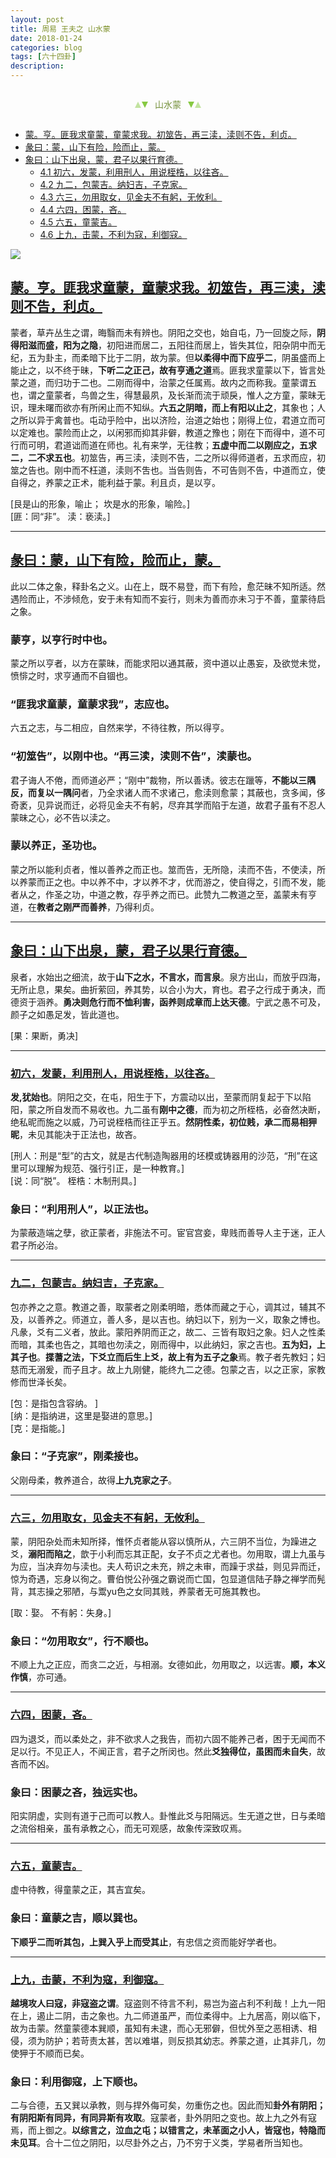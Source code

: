```yaml
---
layout: post
title: 周易 王夫之 山水蒙
date: 2018-01-24
categories: blog
tags: [六十四卦]
description: 
---
```


<span id = "jump"></span>


<section style="margin: 0px auto; text-align: center;">
    <section class="xhr" style="width: 0px; height: 0px; border-left: 5px solid transparent; border-right: 5px solid transparent; border-bottom: 10px solid rgb(135, 201, 67); display: inline-block; opacity: 0.5; border-top-color: rgb(135, 201, 67);"></section>
    <section class="xhr" style="width: 0px; height: 0px; border-left: 5px solid transparent; border-right: 5px solid transparent; border-top: 10px solid rgb(135, 201, 67); display: inline-block; margin-left: -3px; border-bottom-color: rgb(135, 201, 67);"></section>
    <section style="
margin-left: 0.5em;
display: inline-block;">
        <p>
            <span style="color: rgb(118, 146, 60);">山水蒙</span>
        </p>
    </section>
    <section class="xhr" style="margin-left: 0.5em; width: 0px; height: 0px; border-left: 5px solid transparent; border-right: 5px solid transparent; border-top: 10px solid rgb(135, 201, 67); display: inline-block; border-bottom-color: rgb(135, 201, 67);"></section>
    <section class="xhr" style="width: 0px; height: 0px; border-left: 5px solid transparent; border-right: 5px solid transparent; border-bottom: 10px solid rgb(135, 201, 67); display: inline-block; opacity: 0.5; margin-left: -3px; border-top-color: rgb(135, 201, 67);"></section>
</section>

- [蒙。亨。匪我求童蒙，童蒙求我。初筮告，再三渎，渎则不告，利贞。](#jump匪我求童蒙)
- [彖曰：蒙，山下有险，险而止，蒙。](#jump山下有险)
- [象曰：山下出泉，蒙，君子以果行育德。](#jump山下出泉)
  - [4.1 初六，发蒙，利用刑人，用说桎梏，以往吝。](#jump利用刑人)
  - [4.2 九二，包蒙吉。纳妇吉，子克家。](#jump包蒙吉)
  - [4.3 六三，勿用取女，见金夫不有躬，无攸利。](#jump勿用取女)
  - [4.4 六四，困蒙，吝。](#jump困蒙)
  - [4.5 六五，童蒙吉。](#jump童蒙吉)
  - [4.6 上九，击蒙，不利为寇，利御寇。](#jump不利为寇)


![](http://www.guoyi360.com/uploads/allimg/130319/1-130319130054500.jpg)

<span id = "jump匪我求童蒙"></span>
## [蒙。亨。匪我求童蒙，童蒙求我。初筮告，再三渎，渎则不告，利贞。](#jump)
蒙者，草卉丛生之谓，晦翳而未有辨也。阴阳之交也，始自屯，乃一回旋之际，**阴得阳滋而盛，阳为之隐**，初阳进而居二，五阳往而居上，皆失其位，阳杂阴中而无纪，五为卦主，而柔暗下比于二阴，故为蒙。但**以柔得中而下应乎二**，阴虽盛而上能止之，以不终于昧，**下听二之正己，故有亨通之道**焉。匪我求童蒙以下，皆言处蒙之道，而归功于二也。二刚而得中，治蒙之任属焉。故内之而称我。童蒙谓五也，谓之童蒙者，鸟兽之生，得慧最夙，及长渐而流于顽戾，惟人之方童，蒙昧无识，理未曙而欲亦有所闲止而不知纵。**六五之阴暗，而上有阳以止之**，其象也；人之所以异于禽普也。屯动乎险中，出以济险，治道之始也；刚得上位，君道立而可以定难也。蒙险而止之，以闲邪而抑其非僻，教道之豫也；刚在下而得中，道不可行而可明，君道诎而道在师也。礼有来学，无往教；**五虚中而二以刚应之，五求二，二不求五也**。初筮告，再三渎，渎则不告，二之所以得师道者，五求而应，初筮之告也。刚中而不枉道，渎则不吿也。当告则告，不可告则不告，中道而立，使自得之，养蒙之正术，能利益于蒙。利且贞，是以亨。


[艮是山的形象，喻止；  坎是水的形象，喻险。]<br>
[匪：同“非”。  渎：亵渎。]


----

<span id = "jump山下有险"></span>
## [彖曰：蒙，山下有险，险而止，蒙。](#jump)
此以二体之象，释卦名之义。山在上，既不易登，而下有险，愈茫昧不知所适。然遇险而止，不涉倾危，安于未有知而不妄行，则未为善而亦未习于不善，童蒙待启之象。

### 蒙亨，以亨行时中也。
蒙之所以亨者，以方在蒙昧，而能求阳以通其蔽，资中道以止愚妄，及欲觉未觉，愤悱之时，求亨通而不自锢也。

### “匪我求童蒙，童蒙求我”，志应也。
六五之志，与二相应，自然来学，不待往教，所以得亨。

### “初筮告”，以刚中也。“再三渎，渎则不告”，渎蒙也。
君子诲人不倦，而师道必严；“刚中”裁物，所以善诱。彼志在躐等，**不能以三隅反，而复以一隅问**者，乃全求诸人而不求诸己，愈渎则愈蒙；其蔽也，贪多闻，侈奇袤，见异说而迁，必将见金夫不有躬，尽弃其学而陷于左道，故君子虽有不忍人蒙昧之心，必不告以渎之。

### 蒙以养正，圣功也。
蒙之所以能利贞者，惟以善养之而正也。筮而告，无所隐，渎而不告，不使渎，所以养蒙而正之也。中以养不中，才以养不才，优而游之，使自得之，引而不发，能者从之，作圣之功，中道之教，存乎养之而已。此赞九二教道之至，盖蒙未有亨道，在**教者之刚严而善养**，乃得利贞。


----

<span id = "jump山下出泉"></span>
## [象曰：山下出泉，蒙，君子以果行育德。](#jump)
泉者，水始出之细流，故于**山下之水，不言水，而言泉**。泉方出山，而放乎四海，无所止息，果矣。曲折萦回，养其势，以合小为大，育也。君子之行成于勇决，而德资于涵养。**勇决则危行而不恤利害，函养则成章而上达天德**。宁武之愚不可及，颜子之如愚足发，皆此道也。


[果：果断，勇决]


----

<span id = "jump利用刑人"></span>
### [初六，发蒙，利用刑人，用说桎梏，以往吝。](#jump)
**发,犹始也**。阴阳之交，在屯，阳生于下，方震动以出，至蒙而阴复起于下以陷阳，蒙之所自发而不易收也。九二虽有**刚中之德**，而为初之所桎梏，必奋然决断，绝私昵而施之以威，乃可说桎梏而往正乎五。**然阴性柔，初位贱，承二而易相狎昵**，未见其能决于正法也，故吝。


[刑人：刑是“型”的古文，就是古代制造陶器用的坯模或铸器用的沙范，“刑”在这里可以理解为规范、强行引正，是一种教育。]<br>
[说：同“脱”。  桎梏：木制刑具。]


### 象曰：“利用刑人”，以正法也。
为蒙蔽造端之孽，欲正蒙者，非施法不可。宦官宫妾，卑贱而善导人主于迷，正人君子所必治。

----

<span id = "jump包蒙吉"></span>
### [九二，包蒙吉。纳妇吉，子克家。](#jump)
包亦养之之意。教道之善，取蒙者之刚柔明暗，悉体而藏之于心，调其过，辅其不及，以善养之。师道立，善人多，是以吉也。纳妇以下，别为一义，取象之博也。凡彖，爻有二义者，放此。蒙阳养阴而正之，故二、三皆有取妇之象。妇人之性柔而暗，其柔也告之，其暗也勿渎之，刚而得中，以此纳妇，家之吉也。**五为妇，上其子也**。**揲蓍之法，下爻立而后生上爻，故上有为五子之象**焉。教子者先教妇；妇慈而无溺爰，而子且才。故上九刚健，能终九二之德。包蒙之吉，以之正家，家教修而世泽长矣。


[包：是指包含容纳。 ]<br> 
[纳：是指纳进，这里是娶进的意思。]<br>
[克：是指能。]


### 象曰：“子克家”，刚柔接也。
父刚母柔，教养道合，故得**上九克家之子**。

----

<span id = "jump勿用取女"></span>
### [六三，勿用取女，见金夫不有躬，无攸利。](#jump)
蒙，阴阳杂处而未知所择，惟怀贞者能从容以慎所从，六三阴不当位，为躁进之爻，**溺阳而陷之**，歆于小利而忘其正配，女子不贞之尤者也。勿用取，谓上九虽与为应，当决弃勿与渎也。夫人苟识之未充，辨之未审，而躁于求益，则见异而迁，惊为奇遇，忘身以徇之。曹伯悦公孙强之霸说而亡国，包显道信陆子静之禅学而髡背，其志操之邪陋，与鬻yu色之女同其贱，养蒙者无可施其教也。


[取：娶。  不有躬：失身。]


### 象曰：“勿用取女”，行不顺也。
不顺上九之正应，而贪二之近，与相溺。女德如此，勿用取之，以远害。**顺，本义作慎**，亦可通。

----

<span id = "jump困蒙"></span>
### [六四，困蒙，吝。](#jump)
四为退爻，而以柔处之，非不欲求人之我告，而初六固不能养己者，困于无闻而不足以行。不见正人，不闻正言，君子之所闵也。然此**爻独得位，虽困而未自失**，故吝而不凶。

### 象曰：困蒙之吝，独远实也。
阳实阴虚，实则有道于己而可以教人。卦惟此爻与阳隔远。生无道之世，日与柔暗之流俗相亲，虽有承教之心，而无可观感，故象传深致叹焉。

----

<span id = "jump童蒙吉"></span>
### [六五，童蒙吉。](#jump)
虚中待教，得童蒙之正，其吉宜矣。

### 象曰：童蒙之吉，顺以巽也。
**下顺乎二而听其包，上巽入乎上而受其止**，有忠信之资而能好学者也。

----

<span id = "jump不利为寇"></span>
### [上九，击蒙，不利为寇，利御寇。](#jump)
**越境攻人曰寇，非寇盗之谓**。寇盗则不待言不利，易岂为盗占利不利哉！上九一阳在上，遏止二阴，击之象也。九二师道虽严，而位柔得中。上九居高，刚以临下，故为击蒙。然童蒙德本巽顺，虽知有未逮，而心无邪僻，但忧外至之恶相诱、相侵，须为防护；若苛责太甚，苦以难堪，则反损其幼志。养蒙之道，止其非几，勿使狎于不顺而已矣。

### 象曰：利用御寇，上下顺也。
二与合德，五又巽以承教，则与捍外侮可矣，勿重伤之也。因此而知**卦外有阴阳；有阴阳斯有同异，有同异斯有攻取**。寇蒙者，卦外阴阳之变也。故上九之外有寇焉，而上御之。**以综言之，泣血之屯；以错言之，未革面之小人，皆寇也，特隐而未见耳**。合十二位之阴阳，以尽卦外之占，乃不穷于义类，学易者所当知也。







